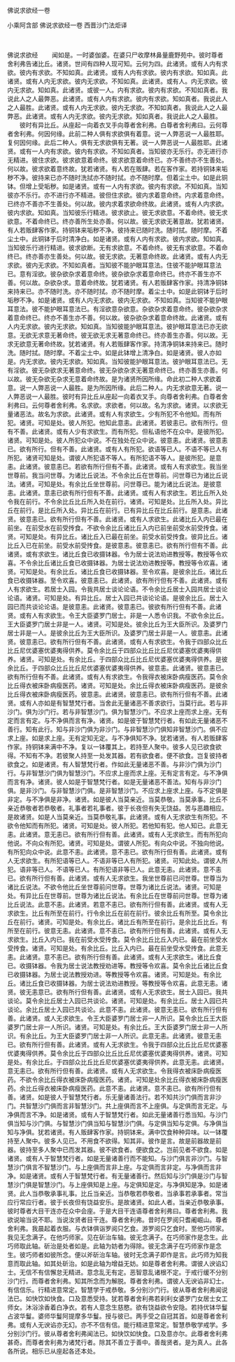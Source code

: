 佛说求欲经一卷


小乘阿含部
佛说求欲经一卷
西晋沙门法炬译


　　

佛说求欲经
　　闻如是。一时婆伽婆。在婆只尸收摩林鼻量鹿野苑中。彼时尊者舍利弗告诸比丘。诸贤。世间有四种人现可知。云何为四。此诸贤。或有人内有求欲。彼内有求欲。不知如真。此诸贤。或有人内有求欲。彼内有求欲。知如真。此诸贤。或有人内无求欲。彼内无求欲。不知如真。此诸贤。或有人。内无求欲。彼内无求欲。知如真。此诸贤。或彼一人。内有求欲。彼内有求欲。不知如真者。我说此人之人最弊恶。此诸贤。或有人内有求欲。彼内有求欲。知如真者。我说此人之人最胜。此诸贤。或有人内无求欲。彼内无求欲。不知如真者。我说此人之人最弊恶。此诸贤。或有人内无求欲。彼内无求欲。知如真者。我说此人之人最胜。
　　彼时有异比丘。从座起一向着衣叉手向尊者舍利弗。白尊者舍利弗曰。云何尊者舍利弗。何因何缘。此前二种人俱有求欲俱有着意。说一人弊恶说一人最胜耶。复何因何缘。此后二种人。俱有无求欲俱有无著。说一人弊恶说一人最胜耶。此诸贤。或有一人内有求欲。彼内有求欲。不知如真者。当知彼亦无乐行。亦无进行亦无精进。彼住求欲。彼求欲意着命终。彼求欲意着命终已。亦不善终亦不生善处。何以故。彼求欲着意终故。犹若诸贤。有人若在贩肆。若在客作家。若持铜钵来垢秽不净。彼持来已亦不随时洗拭亦不随时拭。亦不随时摩。但着尘土中。如是此铜钵。但增上受垢秽。如是诸贤。或有一人内有求欲。彼内有求欲。不知如真。当知彼亦不乐行。亦不进行亦不精进。彼但住求欲。彼内求着意命终。内求着意命终。已终亦不善亦不生善处。何以故。彼内求着求欲命终故。此诸贤。或有人内求欲。彼内求欲。知如真。当知彼乐行精进。彼求欲止。彼无求欲意。不着命终。彼无求欲意。不着命终已。终亦善所生处亦善。何以故。彼无求欲无著意故。犹若诸贤。有人若贩肆客作家。持铜钵来垢秽不净。彼持来已随时洗。随时拭。随时摩。不着尘土中。此铜钵于后时清净白。如是诸贤。或有人内有求欲。彼内求欲。知如真。当知彼乐行进行精进。彼求欲断。无有求欲意。不着命终。彼无有求欲意。不着命终已。终亦善亦生善处。何以故。彼无求欲。无著意命终故。此诸贤。或有人内无求欲。彼内无求欲。不知如真者。当知彼不能护眼耳意法。住彼不能护眼耳意法已。意有淫欲。彼杂欲杂求着意命终。彼杂欲杂求着意命终已。终亦不善生亦不善。何以故。杂欲杂求。意着命终故。犹若诸贤。有人若贩肆客作家。持清净铜钵来持来已。亦不随时洗。亦不随时拭。亦不随时摩。着尘土中。如是此铜钵于后时垢秽不净。如是诸贤。或有人内无求欲。彼内无求欲。不知如真。当知彼不能护眼耳意法。彼不能护眼耳意法已。有淫欲意杂欲意。杂欲杂求着意命终。彼杂欲杂求着意命终已。终亦不善生亦不善。何以故。彼杂欲杂求着意命终故。此诸贤。或有人内无求欲。彼内无求欲。知如真。当知彼能护眼耳意法。彼护眼耳意法已亦无欲意。无欲无求意无著命终。彼无欲无求无著意命终已。终亦善生亦善。何以故。无求无欲意无著命终故。犹若诸贤。有人若贩肆客作家。持清净铜钵来持来已。随时洗。随时拭。随时摩。不着尘土中。如是此钵增上清净白。如是诸贤。彼人亦如是。内无求欲。彼内无求欲。知如真。当知彼能护眼耳意法。彼护眼耳意法已。无有淫欲。彼无杂欲求无著意命终。彼无杂欲杂求无著意命终已。终亦善生亦善。何以故。彼无杂欲无杂求无意着命终故。是为诸贤所因所缘。命此初二种人求欲着意。说一人弊恶说一人最胜。是为所因所缘。此后二种人。内无求欲意无著。说一人弊恶说一人最胜。彼时有异比丘从座起一向着衣叉手。向尊者舍利弗。白尊者舍利弗曰。云何尊者舍利弗。名求欲。求欲者。何以故。名为求欲。诸贤。以求欲无量诸恶法。故名为求欲。此诸贤。或有人有求欲生。少有所犯不令他知。而有所犯。诸贤。可知是处。彼人所犯。他知此意恚。此诸贤。若彼恚已。欲有所行。但有不善。此诸贤。或有人少有求欲生。而有所犯。但私语他不在众中。是彼所犯。诸贤。可知是处。彼人所犯众中说。不在独处在众中说。彼意恚。此诸贤。彼意恚已。欲有所行。但有不善。此诸贤。或有人有所犯。欲语等已人。不语不等已人有所犯。诸贤可知是处。谓彼人所犯语不等人。有所犯语不等人。是彼所犯。是意恚。此诸贤。彼意恚已。若欲有所行但有不善。此诸贤。或有人有求欲生。我当坐世尊前。我当问世尊。为诸比丘说法。不令余比丘在世尊前。问世尊已为诸比丘说法。诸贤。可知是处。有余比丘坐世尊前。问世尊已。能为诸比丘说法。是彼意恚。此诸贤。意恚已欲有所行但有不善。此诸贤。或有人有求欲生。若比丘所入处令我在前行。不令余比丘比丘所入处在前行。诸贤。可知是处。比丘所入处。异比丘在前行。是比丘所入处。异比丘在前行。已有异比丘在比丘前行。是意恚。此诸贤。彼意恚已。欲有所行但有不善。此诸贤。或有人求欲生。此诸比丘入内已最在前坐。在前受水在前受抟食。不欲令余比丘诸比丘入内已前坐前受水前受抟食。诸贤。可知是处。有异比丘。诸比丘入已最在前坐。前受水前受抟食。彼异比丘。诸比丘入已在前坐。前受水前受抟食。是彼意恚。彼意恚已。欲有所行但有不善。此诸贤。或有求欲生。诸比丘食已收摄钵器。令为居士说法劝进教授等。教授等令欢喜。不令余比丘诸比丘食已收摄钵器。为居士说法劝进教授等。教授等令欢喜。诸贤。可知是处。有余比丘。诸比丘食已收摄钵器。至令欢喜。是彼余比丘。诸比丘食已收摄钵器。至令欢喜。彼意恚已。此诸贤。欲有所行但有不善。此诸贤。或有人有求欲生。若居士入园。令我共居士谈论论语。不令余比丘居士入园共居士谈论论语。诸贤。可知是处。有异比丘。居士入园已共谈论论语。是彼余比丘。居士入园已而共谈论论语。是彼意恚。此诸贤。彼意恚已。彼欲有所行但有不善。此诸贤。或有人有求欲生。令王大臣婆罗门居士。非是一人悉令识我。不欲令余比丘。王大臣婆罗门居士非是一人。诸贤。可知是处。彼余比丘为王大臣所识。及婆罗门居士非是一人。是彼余比丘为王大臣所识。及婆罗门居士非是一人。彼意恚。此诸贤。彼意恚已。欲有所行但有不善。此诸贤。或有人有求欲生。令我于四部众比丘比丘尼优婆塞优婆夷得供养。莫令余比丘于四部众比丘比丘尼优婆塞优婆夷得供养。诸贤。可知是处。有余比丘。于四部众比丘比丘尼优婆塞优婆夷得供养。是彼余比丘。于四部众比丘比丘尼优婆塞优婆夷得供养。彼意恚。此诸贤。彼意恚已。欲有所行但有不善。此诸贤。或有人有求欲生。令我得衣被床卧病瘦医药。莫令余比丘得衣被床卧病瘦医药。诸贤。可知是处。余比丘得衣被床卧病瘦医药。是彼余比丘得衣被床卧病瘦医药。彼意恚。此诸贤。彼意恚已。欲有所行但有不善。此诸贤。或有人亦如是有智慧梵行者。当舍此无量诸恶不善求欲行。当莫行此。若与非沙门。俱为沙门行。若与非智慧沙门。俱为智慧沙门。不应求上座而求上座。无有定而言有定。与不净俱而言有净。诸贤。如是彼于智慧梵行者。有如此无量诸恶不善行。知有此行。知与非沙门俱为非沙门。与非智慧沙门俱知非智慧沙门。俱不应求上座。如是求上座。无有定知无定。与不净俱知不净。犹若诸贤。有人若贩肆客作家。持铜钵来满中不净。复以一钵覆其上。若持至人聚中。彼多人见已欲食欲得。不知有不净。若彼聚人持至一处发其器。若有欲食者。便不欲食。岂复彼持者欲食之。如是诸贤。有人智慧梵行者。作如此无量诸恶不善。与非沙门俱为沙门行。与非智慧沙门俱为智慧沙门。不应求上座而求上座。无有定言有定。与不净俱而言有净。诸贤。彼人如是于智慧梵行者。如是无量诸恶不善法。知有与非沙门俱。是非沙门。与非智慧沙门俱。是非智慧沙门。不应求上座求上座。与不定俱是非定。与不净俱是非净。诸贤。如是彼人当莫亲近。当莫恭敬。当莫承事。比丘不亲近恭敬者若恭敬者。礼事者若礼事者。彼于长夜但有失无饶益。苦与恶趣相应。是故诸贤。如是人当莫亲近。当莫恭敬礼事。此诸贤。或有人无求欲生有所犯。不欲令他知而有所犯。诸贤。可知是处。彼人所犯。若他知有犯。他人知已。此意无恚。此诸贤。意无恚已。欲有所行但有善。此诸贤。或有人无求欲生。而有所犯向他说。不向众有所犯。诸贤。可知是处。谓彼人所犯。有向众中说。不独向他说。有所犯向众中说。此意不恚。此诸贤。意不恚已。欲有所行但有善。此诸贤。或有人无求欲生。有所犯语等已人。不语非等已人有所犯。诸贤。可知此处。谓彼人所犯。语非等已人。不语等已人。有所犯语非等已人。此意无恚。此诸贤。意不恚已。欲有所行但有善。此诸贤。或有人无求欲生。我坐世尊前已问世尊。世尊当为诸比丘说法。不欲令他比丘坐世尊前问世尊。世尊为诸比丘说法。诸贤。可知是处。有异比丘在世尊前。世尊为诸比丘说法。有余比丘在世尊前问世尊。世尊为诸比丘说法。此意不恚。此诸贤。若意不恚已。欲有所行但有善。此诸贤。或有人无求欲生。比丘有所至在前行。行令余比丘在前在前行。彼余比丘有所至。莫令余比丘在前行。诸贤。可知是处。有余比丘。诸比丘有所至在前行。是余比丘比丘。有所至在前行。彼意无恚。此诸贤。意不恚已。欲有所行但有善。此诸贤。或有人无求欲生。比丘入内已。我在前受水受抟食。莫令余比丘比丘入内已。最在前坐受水受抟食。诸贤。可知是处。有余比丘。比丘入内已。最在前坐受水受抟食。此意无恚。此诸贤。意不恚已。欲有所行但有善。此诸贤。或有人无求欲生。诸比丘食已。收摄钵器。令我为居士说法教授劝进等。教授等令欢喜。莫令余比丘诸比丘食已收摄钵器。为居士说法教授劝进。等教授等令欢喜。诸贤。可知是处。有余比丘。诸比丘食已收摄钵器。为居士说法劝进教授。等教授等令欢喜。此意无恚。诸贤。彼无恚意已。欲有所行但有善。此诸贤。或有人无求欲生。居士入园已。我共谈论。莫令余比丘居士入园已共谈论。诸贤。可知是处。有余比丘。居士入园已共谈论。余比丘居士入园已共谈论。此意不恚。此诸贤。彼意无恚已。欲有所行但有善。此诸贤。或人无求欲生。令王大臣婆罗门居士非一人所识。莫令余比丘王大臣婆罗门居士非一人所识。诸贤。可知是处。有余比丘。王大臣婆罗门居士非一人所识。有余比丘。为王大臣婆罗门居士非一人所识。此意无恚。此诸贤。彼意无恚已。欲有所行但有善。此诸贤。或有人无求欲生。令我于四部众比丘比丘尼优婆塞优婆夷得供养。莫令余比丘于四部众比丘比丘尼优婆塞优婆夷得供养。诸贤。可知是处。有余比丘。于四部众比丘比丘尼优婆塞优婆夷得供养。此意无恚。此诸贤。意无恚已。欲有所行但有善。此诸贤。或有人无求欲生。令我得衣被床卧病瘦医药。不欲令余比丘得衣被床卧病瘦医药。诸贤。可知是处余比丘得衣被床卧病瘦医药。余比丘得衣被床卧病瘦医药。此意不恚。此诸贤。意不恚已。欲有所行但有善。诸贤。如是彼人于智慧梵行者。乐无量诸善法行。若不知共沙门俱而言非沙门。共智慧沙门俱而言非智慧沙门。共上座俱而言不上座俱。与定俱而言无定。与净俱而言不净。如是诸贤。或有人于智慧梵行者。如此无量诸善行悉当知。与沙门俱当知与沙门俱。与智慧沙门俱当知与智慧沙门俱。与定俱当知与定俱。与净俱当知与净俱。犹若诸贤。有人贩肆客作家。持铜钵来。满中饮食种种异味。以一钵覆持至人聚中。彼多人见已。不用食不欲得。知其非。彼作是言。故是前器故是前器。彼持至多人聚中已而发其器。彼不欲食者。便欲食之。岂前见者不欲食。如是诸贤。或有人于智慧梵行者。如是无量诸善行而不能知。与沙门俱言非沙门。与智慧沙门俱言不智慧沙门。与上座俱而言非上座。与定俱而言非定。与净俱而言非净。如是诸贤。或有人于智慧梵行者。有无量诸善行。然后知与沙门俱是沙门与智慧沙门俱是智慧沙门。与上座俱知是上座。与定俱知是定。与净俱知是净。如是诸贤。此人当恭敬承事礼事。比丘当亲近。当恭敬若恭敬者。当承事若承事者。常当应行常应行者。彼于长夜但有饶益安乐。是故诸贤。如此人者。当亲近恭敬承事。彼时尊者大目干连亦在众中会座。于是大目干连语尊者舍利弗曰。尊者舍利弗。我欲说喻当说不耶。当说汝贤者目干连。尊者舍利弗。昔时在罗阅只耆阇崛山。尊者舍利弗。我晨起着衣服。与衣钵俱诣罗阅只乞食。游罗阅只乞食时。至他巧师家。我见无念满子。在他巧师家。见在斫治车轴。彼无念满子。在巧师家作是念生。此巧师取此轴。斫治是处者如是。此轴为妨者为得除。彼无念满子在巧师家作是念生。彼巧师者如彼所念。便以斧斫治车轴。彼时无念满子即作是言。此巧师为知我意而取此轴。如其处斫治。如是此轴为增益无妨。如是尊者舍利弗。谓彼人谀谄幻士。无信不有信懈怠无精进。意念乱无有定。恶智意乱诸根不定。于戒行缓不分别沙门行。而尊者舍利弗。知其所念而为解脱。尊者舍利弗。谓彼人无谀谄非幻士。有信信乐。行精进意常定。智慧学于戒恭敬。多分别沙门行。彼从尊者舍利弗闻说法已。如快饮如快食。口及意悉受持。犹若尊者舍利弗若刹利女婆罗门女居士女工师女。沐浴涂香着白净衣。若有人意念生慈愍。欲有饶益欲令安隐。若持优钵华鬘占波华鬘。婆师华鬘阿提摩多华鬘。授与彼已。两手受之自冠其首。如是尊者舍利弗。或有人无谀谄亦无幻。亦不不信有信。能行精进意常定。智慧恭敬学戒学。多分别沙门行。彼从尊者舍利弗闻法已。如快饮如快食。口及意亦尔。此尊者舍利弗甚奇。而尊者舍利弗为诸梵行者。除其不善立于善中。善哉贤者。是为真人。此各各所说。相乐已从座起各还本处。


